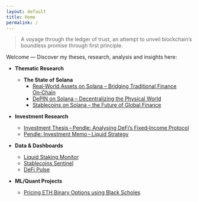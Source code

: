 ```yaml
---
layout: default
title: Home
permalink: /
---
```


<!--# HashBuster-->

> A voyage through the ledger of trust, an attempt to unveil blockchain’s boundless promise through first principle.

Welcome — Discover my theses, research, analysis and insights here:

- **Thematic Research**
  - **The State of Solana**
    - [Real‑World Assets on Solana – Bridging Traditional Finance On‑Chain](https://www.papermark.com/view/cmd4qd8uy0001l404g1ibjb3l)
    - [DePIN on Solana – Decentralizing the Physical World](https://www.papermark.com/view/cmd5atfkh0006jo049n83vp49)
    - [Stablecoins on Solana – the Future of Global Finance](https://arpit-kr.medium.com/the-state-of-stablecoins-on-solana-powering-the-future-of-global-finance-37d73de293d2)

- **Investment Research**
  - [Investment Thesis – Pendle: Analysing DeFi’s Fixed‑Income Protocol](https://www.papermark.com/view/cmd4n38830001jx04utxjqdr4)
  - [Pendle: Investment Memo – Liquid Strategy](https://www.papermark.com/view/cmd4n80h50004jj04k353c3iv)

- **Data & Dashboards**
  - [Liquid Staking Monitor](https://app.glintanalytics.com/Sp1ff/dashboards/liquid‑staking‑monitor)
  - [Stablecoins Sentinel](https://app.glintanalytics.com/Sp1ff/dashboards/stablecoin‑sentinel)
  - [DeFi Pulse](https://app.glintanalytics.com/Sp1ff/dashboards/defi‑pulse%3A‑blue‑chip‑health‑monitor)

- **ML/Quant Projects**
  - [Pricing ETH Binary Options using Black Scholes](https://github.com/Pseud0n1nja/CryptoQuant)  
<!--  – [Smart‑Contract Audit Toolkit](https://github.com/chainception/audit-toolkit)
-->

<!--
*Last updated: {{ site.time | date: "%B %-d, %Y" }}*
-->
